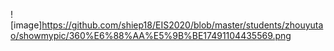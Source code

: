 ![image]https://github.com/shiep18/EIS2020/blob/master/students/zhouyutao/showmypic/360%E6%88%AA%E5%9B%BE17491104435569.png
